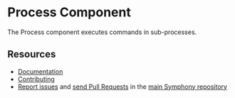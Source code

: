 Process Component
=================

The Process component executes commands in sub-processes.

Resources
---------

  * [Documentation](https://symphony.com/doc/current/components/process.html)
  * [Contributing](https://symphony.com/doc/current/contributing/index.html)
  * [Report issues](https://github.com/symphony/symphony/issues) and
    [send Pull Requests](https://github.com/symphony/symphony/pulls)
    in the [main Symphony repository](https://github.com/symphony/symphony)

